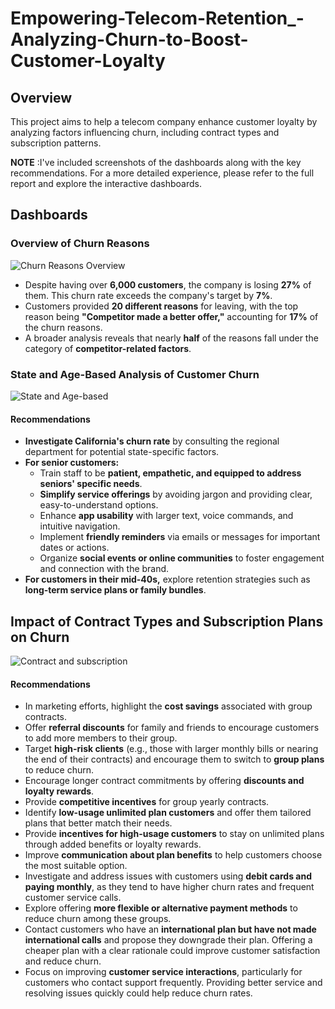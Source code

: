# Empowering-Telecom-Retention_-Analyzing-Churn-to-Boost-Customer-Loyalty
## Overview  
This project aims to help a telecom company enhance customer loyalty by analyzing factors influencing churn, including contract types and subscription patterns.

**NOTE** :I've included screenshots of the dashboards along with the key recommendations. For a more detailed experience, please refer to the full report and explore the interactive dashboards.

## Dashboards 

### Overview of Churn Reasons
![Churn Reasons Overview](https://github.com/user-attachments/assets/5be3b9b4-c47d-4b9a-a918-e83fbd13ff23)

- Despite having over **6,000 customers**, the company is losing **27%** of them. This churn rate exceeds the company's target by **7%**.  
- Customers provided **20 different reasons** for leaving, with the top reason being **"Competitor made a better offer,"** accounting for **17%** of the churn reasons.  
- A broader analysis reveals that nearly **half** of the reasons fall under the category of **competitor-related factors**.

### State and Age-Based Analysis of Customer Churn
![State and Age-based](https://github.com/user-attachments/assets/98759e23-39d5-4bb0-bc3d-6324667786be)

#### Recommendations  

- **Investigate California's churn rate** by consulting the regional department for potential state-specific factors.  
- **For senior customers:**  
  - Train staff to be **patient, empathetic, and equipped to address seniors' specific needs**.  
  - **Simplify service offerings** by avoiding jargon and providing clear, easy-to-understand options.  
  - Enhance **app usability** with larger text, voice commands, and intuitive navigation.  
  - Implement **friendly reminders** via emails or messages for important dates or actions.  
  - Organize **social events or online communities** to foster engagement and connection with the brand.  
- **For customers in their mid-40s,** explore retention strategies such as **long-term service plans or family bundles**.  

## Impact of Contract Types and Subscription Plans on Churn
![Contract and subscription](https://github.com/user-attachments/assets/bb613b8c-e8ab-478d-93f1-a42d0b83ec01)

#### Recommendations 
- In marketing efforts, highlight the **cost savings** associated with group contracts.  
- Offer **referral discounts** for family and friends to encourage customers to add more members to their group.  
- Target **high-risk clients** (e.g., those with larger monthly bills or nearing the end of their contracts) and encourage them to switch to **group plans** to reduce churn.  
- Encourage longer contract commitments by offering **discounts and loyalty rewards**.  
- Provide **competitive incentives** for group yearly contracts.  
- Identify **low-usage unlimited plan customers** and offer them tailored plans that better match their needs.  
- Provide **incentives for high-usage customers** to stay on unlimited plans through added benefits or loyalty rewards.  
- Improve **communication about plan benefits** to help customers choose the most suitable option.  
- Investigate and address issues with customers using **debit cards and paying monthly**, as they tend to have higher churn rates and frequent customer service calls.  
- Explore offering **more flexible or alternative payment methods** to reduce churn among these groups.  
- Contact customers who have an **international plan but have not made international calls** and propose they downgrade their plan. Offering a cheaper plan with a clear rationale could improve customer satisfaction and reduce churn.  
- Focus on improving **customer service interactions**, particularly for customers who contact support frequently. Providing better service and resolving issues quickly could help reduce churn rates.  
